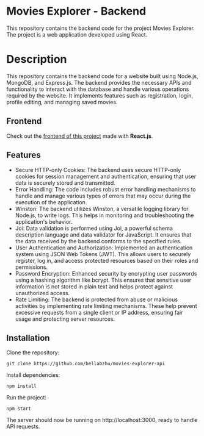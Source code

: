 # Movies Explorer - Backend
This repository contains the backend code for the project Movies Explorer. The project is a web application developed using React.

# Description
This repository contains the backend code for a website built using Node.js, MongoDB, and Express.js. The backend provides the necessary APIs and functionality to interact with the database and handle various operations required by the website. It implements features such as registration, login, profile editing, and managing saved movies.

## Frontend
Check out the [frontend of this project](https://github.com/bellabzhu/movies-explorer-frontend) made with **React.js**.

## Features
* Secure HTTP-only Cookies: The backend uses secure HTTP-only cookies for session management and authentication, ensuring that user data is securely stored and transmitted.
* Error Handling: The code includes robust error handling mechanisms to handle and manage various types of errors that may occur during the execution of the application.
* Winston: The backend utilizes Winston, a versatile logging library for Node.js, to write logs. This helps in monitoring and troubleshooting the application's behavior.
* Joi: Data validation is performed using Joi, a powerful schema description language and data validator for JavaScript. It ensures that the data received by the backend conforms to the specified rules.
* User Authentication and Authorization: Implemented an authentication system using JSON Web Tokens (JWT). This allows users to securely register, log in, and access protected resources based on their roles and permissions.
* Password Encryption: Enhanced security by encrypting user passwords using a hashing algorithm like bcrypt. This ensures that sensitive user information is not stored in plain text and helps protect against unauthorized access.
* Rate Limiting: The backend is protected from abuse or malicious activities by implementing rate limiting mechanisms. These help prevent excessive requests from a single client or IP address, ensuring fair usage and protecting server resources.

## Installation
Clone the repository: 

```
git clone https://github.com/bellabzhu/movies-explorer-api
```
Install dependencies: 
```
npm install
```
Run the project: 
```
npm start
```
The server should now be running on http://localhost:3000, ready to handle API requests.

